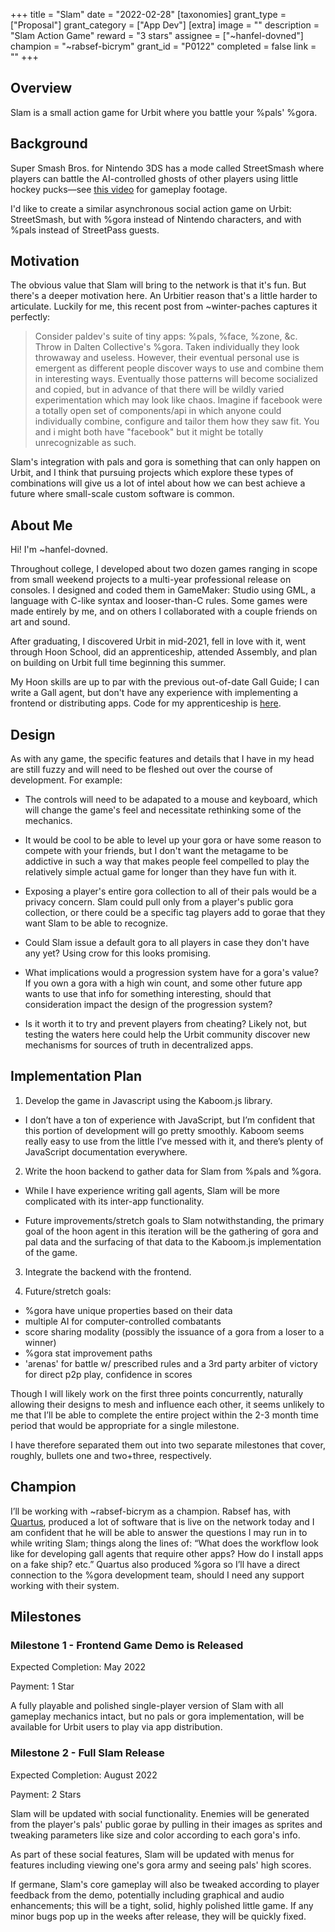 +++
title = "Slam"
date = "2022-02-28"
[taxonomies]
grant_type = ["Proposal"]
grant_category = ["App Dev"]
[extra]
image = ""
description = "Slam Action Game"
reward = "3 stars"
assignee = ["~hanfel-dovned"]
champion = "~rabsef-bicrym"
grant_id = "P0122"
completed = false
link = ""
+++

## Overview

Slam is a small action game for Urbit where you battle your %pals' %gora.

## Background

Super Smash Bros. for Nintendo 3DS has a mode called StreetSmash where players can battle the AI-controlled ghosts of other players using little hockey pucks—see [this video](https://youtu.be/x1xBUU8_12Y?t=106) for gameplay footage.

I'd like to create a similar asynchronous social action game on Urbit: StreetSmash, but with %gora instead of Nintendo characters, and with %pals instead of StreetPass guests.

## Motivation

The obvious value that Slam will bring to the network is that it's fun. But there's a deeper motivation here. An Urbitier reason that's a little harder to articulate. Luckily for me, this recent post from ~winter-paches captures it perfectly:

> Consider paldev's suite of tiny apps: %pals, %face, %zone, &c. Throw in Dalten Collective's %gora. Taken individually they look throwaway and useless. However, their eventual personal use is emergent as different people discover ways to use and combine them in interesting ways. Eventually those patterns will become socialized and copied, but in advance of that there will be wildly varied experimentation which may look like chaos. Imagine if facebook were a totally open set of components/api in which anyone could individually combine, configure and tailor them how they saw fit. You and i might both have "facebook" but it might be totally unrecognizable as such.

Slam's integration with pals and gora is something that can only happen on Urbit, and I think that pursuing projects which explore these types of combinations will give us a lot of intel about how we can best achieve a future where small-scale custom software is common.

## About Me

Hi! I'm ~hanfel-dovned.

Throughout college, I developed about two dozen games ranging in scope from small weekend projects to a multi-year professional release on consoles. I designed and coded them in GameMaker: Studio using GML, a language with C-like syntax and looser-than-C rules. Some games were made entirely by me, and on others I collaborated with a couple friends on art and sound.

After graduating, I discovered Urbit in mid-2021, fell in love with it, went through Hoon School, did an apprenticeship, attended Assembly, and plan on building on Urbit full time beginning this summer.

My Hoon skills are up to par with the previous out-of-date Gall Guide; I can write a Gall agent, but don't have any experience with implementing a frontend or distributing apps. Code for my apprenticeship is [here](https://github.com/hanfel-dovned/urbit-text-editor).

## Design

As with any game, the specific features and details that I have in my head are still fuzzy and will need to be fleshed out over the course of development. For example:

- The controls will need to be adapated to a mouse and keyboard, which will change the game's feel and necessitate rethinking some of the mechanics.

- It would be cool to be able to level up your gora or have some reason to compete with your friends, but I don't want the metagame to be addictive in such a way that makes people feel compelled to play the relatively simple actual game for longer than they have fun with it.

- Exposing a player's entire gora collection to all of their pals would be a privacy concern. Slam could pull only from a player's public gora collection, or there could be a specific tag players add to gorae that they want Slam to be able to recognize.

- Could Slam issue a default gora to all players in case they don't have any yet? Using crow for this looks promising.

- What implications would a progression system have for a gora's value? If you own a gora with a high win count, and some other future app wants to use that info for something interesting, should that consideration impact the design of the progression system?

- Is it worth it to try and prevent players from cheating? Likely not, but testing the waters here could help the Urbit community discover new mechanisms for sources of truth in decentralized apps.

## Implementation Plan

1. Develop the game in Javascript using the Kaboom.js library.

- I don’t have a ton of experience with JavaScript, but I’m confident that this portion of development will go pretty smoothly. Kaboom seems really easy to use from the little I’ve messed with it, and there’s plenty of JavaScript documentation everywhere.

2. Write the hoon backend to gather data for Slam from %pals and %gora.

- While I have experience writing gall agents, Slam will be more complicated with its inter-app functionality.

- Future improvements/stretch goals to Slam notwithstanding, the primary goal of the hoon agent in this iteration will be the gathering of gora and pal data and the surfacing of that data to the Kaboom.js implementation of the game.

3. Integrate the backend with the frontend.

4. Future/stretch goals:

- %gora have unique properties based on their data
- multiple AI for computer-controlled combatants
- score sharing modality (possibly the issuance of a gora from a loser to a winner)
- %gora stat improvement paths
- 'arenas' for battle w/ prescribed rules and a 3rd party arbiter of victory for direct p2p play, confidence in scores

Though I will likely work on the first three points concurrently, naturally allowing their designs to mesh and influence each other, it seems unlikely to me that I’ll be able to complete the entire project within the 2-3 month time period that would be appropriate for a single milestone.

I have therefore separated them out into two separate milestones that cover, roughly, bullets one and two+three, respectively.

## Champion

I’ll be working with ~rabsef-bicrym as a champion. Rabsef has, with [Quartus](https://github.com/dalten-collective), produced a lot of software that is live on the network today and I am confident that he will be able to answer the questions I may run in to while writing Slam; things along the lines of: “What does the workflow look like for developing gall agents that require other apps? How do I install apps on a fake ship? etc.” Quartus also produced %gora so I’ll have a direct connection to the %gora development team, should I need any support working with their system.

## Milestones

### Milestone 1 - Frontend Game Demo is Released

Expected Completion: May 2022

Payment: 1 Star

A fully playable and polished single-player version of Slam with all gameplay mechanics intact, but no pals or gora implementation, will be available for Urbit users to play via app distribution.

### Milestone 2 - Full Slam Release

Expected Completion: August 2022

Payment: 2 Stars

Slam will be updated with social functionality. Enemies will be generated from the player's pals' public gorae by pulling in their images as sprites and tweaking parameters like size and color according to each gora's info.

As part of these social features, Slam will be updated with menus for features including viewing one's gora army and seeing pals' high scores.

If germane, Slam's core gameplay will also be tweaked according to player feedback from the demo, potentially including graphical and audio enhancements; this will be a tight, solid, highly polished little game. If any minor bugs pop up in the weeks after release, they will be quickly fixed.
